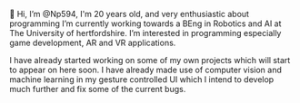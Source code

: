 👋 Hi, I’m @Np594, I'm 20 years old, and very enthusiastic about programming
I’m currently working towards a BEng in Robotics and AI at The University of hertfordshire.
I’m interested in programming especially game development, AR and VR applications.

I have already started working on some of my own projects which will start to appear on here soon.
I have already made use of computer vision and machine learning in my gesture controlled UI
which I intend to develop much further and fix some of the current bugs.

